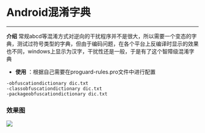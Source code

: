 # Android混淆字典
-----------

**介绍** 常规abcd等混淆方式对逆向的干扰程序并不是很大，所以需要一个变态的字典，测试过符号类型的字典，但由于编码问题，在各个平台上反编译时显示的效果也不同，windows上显示为汉字，干扰性还是一般，于是有了这个智障级混淆字典

- **使用** ：根据自己需要在proguard-rules.pro文件中进行配置
``` 
-obfuscationdictionary dic.txt
-classobfuscationdictionary dic.txt
-packageobfuscationdictionary dic.txt
```

### 效果图

![](http://i1.piimg.com/567571/95ef0825e76d158e.png)
